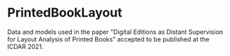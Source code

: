 # PrintedBookLayout

Data and models used in the paper "Digital Editions as Distant Supervision for Layout Analysis of Printed Books" accepted to be published at the ICDAR 2021.
